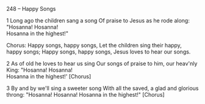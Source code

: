248 – Happy Songs


1
Long ago the children sang a song
Of praise to Jesus as he rode along:
"Hosanna!  Hosanna!  
Hosanna in the highest!"

Chorus:
Happy songs, happy songs,
Let the children sing their happy, happy songs;
Happy songs, happy songs,
Jesus loves to hear our songs.

2
As of old he loves to hear us sing
Our songs of praise to him, our heav'nly King:
"Hosanna!  Hosanna!  
Hosanna in the highest!'  [Chorus]

3
By and by we'll sing a sweeter song
With all the saved, a glad and glorious throng:
"Hosanna!  Hosanna!
Hosanna in the highest!"  [Chorus]
